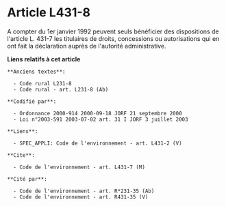 # Article L431-8

A compter du 1er janvier 1992 peuvent seuls bénéficier des dispositions de l'article L. 431-7 les titulaires de droits,
concessions ou autorisations qui en ont fait la déclaration auprès de l'autorité administrative.

**Liens relatifs à cet article**

	**Anciens textes**:

	  - Code rural L231-8
	  - Code rural - art. L231-8 (Ab)

	**Codifié par**:

	  - Ordonnance 2000-914 2000-09-18 JORF 21 septembre 2000
	  - Loi n°2003-591 2003-07-02 art. 31 I JORF 3 juillet 2003

	**Liens**:

	  - SPEC_APPLI: Code de l'environnement - art. L431-2 (V)

	**Cite**:

	  - Code de l'environnement - art. L431-7 (M)

	**Cité par**:

	  - Code de l'environnement - art. R*231-35 (Ab)
	  - Code de l'environnement - art. R431-35 (V)
